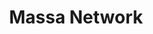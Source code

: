 ---
layout: default
######## CARD FRONT VARIABLE
img: massa.jpg
# kind blockchain : tendermint, polkadot, ethereum, near, move.
kind_blockchain: other
title: Massa Network 
modal: massa-testnet
# status
# - finished
# - ongoing
# - cancel
# - preparations / other
status: ongoing

######## DETAILS USED MODAL
website: "https://massa.net/"
event_name: "Massa Testnet 2.2.0"
event_link:  "https://massa.net/testnet/A12R5upMdntvvvAFpTjW7ipugXFMnNFqg2FnUVwkARmC2B8AhCWf"
node_id: "<code>A12R5upMdntvvvAFpTjW7ipugXFMnNFqg2FnUVwkARmC2B8AhCWf</code>"

######### TECHNOLOGY
os: Ubuntu 22.04
monitoring: Grafana, Prometheus, Telegraf
monitoring_pdf:
security: "Audit (Lynis and Greenbonde), Hardening CIS"
network: "Wireguard (Communication between Machine)"

######## INFRASTRUCTURE
# if kind_blockchain is tendermint,please assign  tendermint_ of value
tendermint_rpc: 
tendermint_api: 
tendermint_grpc: 
tendermint_grpc_web:
---